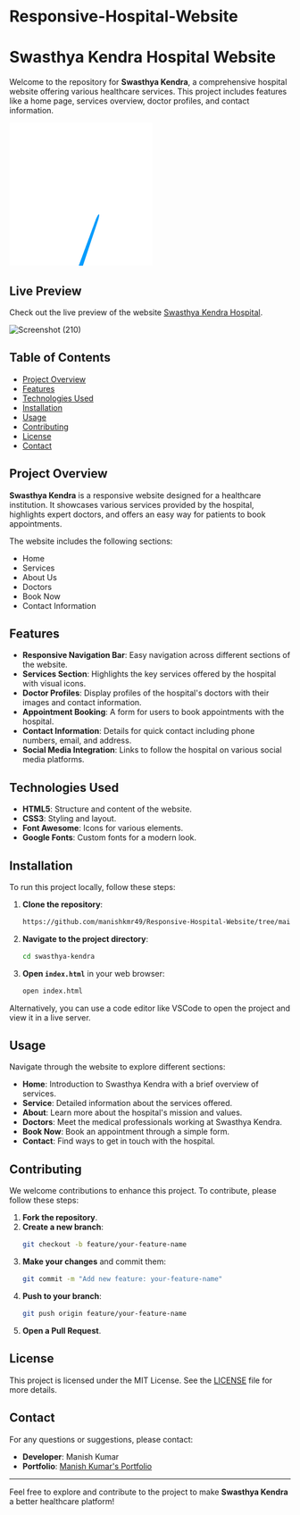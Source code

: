 # Responsive-Hospital-Website
# Swasthya Kendra Hospital Website

Welcome to the repository for **Swasthya Kendra**, a comprehensive hospital website offering various healthcare services. This project includes features like a home page, services overview, doctor profiles, and contact information.

![Swasthya Kendra](image/home.gif)

## Live Preview

Check out the live preview of the website [Swasthya Kendra Hospital](https://swasthya-kendra-hospital.netlify.app/).

![Screenshot (210)](https://github.com/manishkmr49/Responsive-Hospital-Website/assets/110106315/c8a70aee-e3a6-4423-aaa8-1eb90ac45aa9)


## Table of Contents

- [Project Overview](#project-overview)
- [Features](#features)
- [Technologies Used](#technologies-used)
- [Installation](#installation)
- [Usage](#usage)
- [Contributing](#contributing)
- [License](#license)
- [Contact](#contact)

## Project Overview

**Swasthya Kendra** is a responsive website designed for a healthcare institution. It showcases various services provided by the hospital, highlights expert doctors, and offers an easy way for patients to book appointments.

The website includes the following sections:
- Home
- Services
- About Us
- Doctors
- Book Now
- Contact Information

## Features

- **Responsive Navigation Bar**: Easy navigation across different sections of the website.
- **Services Section**: Highlights the key services offered by the hospital with visual icons.
- **Doctor Profiles**: Display profiles of the hospital's doctors with their images and contact information.
- **Appointment Booking**: A form for users to book appointments with the hospital.
- **Contact Information**: Details for quick contact including phone numbers, email, and address.
- **Social Media Integration**: Links to follow the hospital on various social media platforms.

## Technologies Used

- **HTML5**: Structure and content of the website.
- **CSS3**: Styling and layout.
- **Font Awesome**: Icons for various elements.
- **Google Fonts**: Custom fonts for a modern look.

## Installation

To run this project locally, follow these steps:

1. **Clone the repository**:
    ```bash
    https://github.com/manishkmr49/Responsive-Hospital-Website/tree/main
    ```

2. **Navigate to the project directory**:
    ```bash
    cd swasthya-kendra
    ```

3. **Open `index.html`** in your web browser:
    ```bash
    open index.html
    ```

Alternatively, you can use a code editor like VSCode to open the project and view it in a live server.

## Usage

Navigate through the website to explore different sections:

- **Home**: Introduction to Swasthya Kendra with a brief overview of services.
- **Service**: Detailed information about the services offered.
- **About**: Learn more about the hospital's mission and values.
- **Doctors**: Meet the medical professionals working at Swasthya Kendra.
- **Book Now**: Book an appointment through a simple form.
- **Contact**: Find ways to get in touch with the hospital.

## Contributing

We welcome contributions to enhance this project. To contribute, please follow these steps:

1. **Fork the repository**.
2. **Create a new branch**:
    ```bash
    git checkout -b feature/your-feature-name
    ```
3. **Make your changes** and commit them:
    ```bash
    git commit -m "Add new feature: your-feature-name"
    ```
4. **Push to your branch**:
    ```bash
    git push origin feature/your-feature-name
    ```
5. **Open a Pull Request**.

## License

This project is licensed under the MIT License. See the [LICENSE](LICENSE) file for more details.

## Contact

For any questions or suggestions, please contact:

- **Developer**: Manish Kumar
- **Portfolio**: [Manish Kumar's Portfolio](https://manish-kumar-portfolio-website.netlify.app/)

---

Feel free to explore and contribute to the project to make **Swasthya Kendra** a better healthcare platform!

